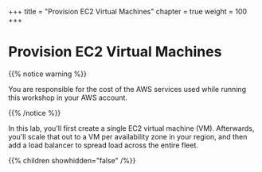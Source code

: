 +++
title = "Provision EC2 Virtual Machines"
chapter = true
weight = 100
+++

# Provision EC2 Virtual Machines

{{% notice warning %}}<p> You are responsible for the cost of the AWS services used while running this workshop in your AWS account.</p> {{% /notice %}}

In this lab, you'll first create a single EC2 virtual machine (VM). Afterwards, you'll scale that out to a VM per availability zone in your region, and then add a load balancer to spread load across the entire fleet.

{{% children showhidden="false" /%}}

